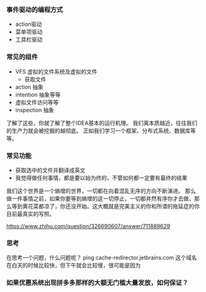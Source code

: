 ### 事件驱动的编程方式
- action驱动
- 菜单项驱动
- 工具栏驱动
### 常见的组件
- VFS 虚拟的文件系统及虚拟的文件
  - 获取文件 
- action 抽象
- intention 抽象等等
- 虚拟文件访问等等
- inspection 抽象

了解了这些，你就了解了整个IDEA基本的运行机理。
我们离本质越近，往往我们的生产力就会被挖掘的越彻底。
正如我们学习一个框架、分布式系统、数据库等等。


### 常见功能
- 获取选中的文件并翻译成英文
- 我觉得做任何事情，都是要以始为终的，不管如何都一定要有最终的结果

我们这个世界是一个熵增的世界，一切都在向着混乱无序的方向不断演进。
那么做一件事情之前，如果你要等到熵增的这一切停止，一切都井然有序你才去做，那么等到黄花菜都凉了，你还没开始。这大概就是完美主义的你和所谓的拖延症的你目前最真实的写照。


https://www.zhihu.com/question/326690607/answer/711889629


### 思考
在思考一个问题，什么问题呢？
ping cache-redirector.jetbrains.com
这个域名在白天的时候比较快，但下午就会比较慢，很可能是因为


### 如果优惠系统出现拼多多那样的大额无门槛大量发放，如何保证？